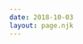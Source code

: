 ```yaml
---
date: 2018-10-03
layout: page.njk
---
```



<section id="videos">
    <vid
      v-for="(video, index) in videos"
      :video="video"
    />
</section>


<script type="text/x-template" id="tpl-vid">
  <article class="vid">
    <a :href="`https://www.youtube.com/watch?v=${video.id}`">
      <div
        ref="thumb"
        class="thumb"
        :style="`
          background-image: url(/media/inspiration/${filename});
          background-size: cover;
          background-position: ${imgNum * 240}px 0;
        `"
        @mouseenter="onMouseenter"
        @mouseleave="onMouseleave"
        @mousemove="onMousemove"
      />
    </a>
    <div class="details">
      <div class="duration">{{ video.duration }}</div>
      <a :href="`https://www.youtube.com/watch?v=${video.id}`">
        <h2 class="title">
          {{ video.customTitle }}
        </h2>
      </a>

      <div v-if="debug">
        img: {{ img }}<br>
        isScrubbing: {{ isScrubbing }}<br>
        thumbX: {{ thumbX }}<br>
        thumbWidth: {{ thumbWidth }}<br>
        mouseX: {{ mouseX }}<br>
        mouseThumbX: {{ mouseThumbX }}<br>
      </div>
    </div>
  </article>
</script>

<style>

:root {
  /*
   320 x 200
   240 x 135
  */
  --vid-aspect-ratio: 1.75;
  --vid-width: 240px;
  --vid-height: 135px;
}

.vid {
  float: left;
  margin-right: 16px;

  width: var(--vid-width);
  margin-bottom: 32px;
}

.thumb {
  display: block;
  width: var(--vid-width);
  height: var(--vid-height);
  margin-bottom: 4px;
  border-radius: var(--border-radius);
}

.duration {
  float: right;
  margin-left: 4px;
  color: var(--primary-color);
  font-weight: 600;
  font-size: 14px;
}

.title {
  margin: 0;
  color: var(--color);
  font-size: 14px;
}

.author {
  margin: 0;
  color: var(--muted-color);
  font-size: 14px;    
}
</style>

<script src="/js/axios.min.js"></script>
<script src="/js/vue.min.js"></script>

<script>


const previewFrameCount = 20;

Vue.component('vid', {
  template: '#tpl-vid',  
  
  props: {
    video: Object,
  },
  
  data() {
    return {
      // preloadTriggered: false,
      // counter: 0,

      frameQueued: false,

      debug: false,
      isScrubbing: false,
      thumbX: null,
      thumbWidth: null,
      mouseX: null,
      mouseThumbX: null,
    };
  },

  computed: {
    filename() {
      return (this.isScrubbing) ? `${this.video.filename}-sprite.jpg` : `${this.video.filename}.jpg`;
    },
    imgNum() {
      if (this.isScrubbing) {
        let scrubPercent = (this.mouseX - this.thumbX) / this.thumbWidth;
        // 5 assumes we want to display 100 frames
        return (Math.floor(
          (scrubPercent * 100) /
          (100 / previewFrameCount) + 1)
        );
      } else {
        return 0;
      }
      // } else {
      //   return this.video.filename + '.jpg';  
      // }
    },
    imgCount() {
      return previewFrameCount;
    },
  },

  mounted() {
    this.saveThumbDims();
  },
  
  methods: {
    preloadImages() {
      for (let i = 1; i <= 20; i++) {
        let foo = new Image();
        foo.src = `/media/inspiration/videos/${this.video.filename}-${i}.jpg`;
      }
    },

    // Save thumbnail x position and width to data obj
    saveThumbDims() {
      const domRect = this.$refs.thumb.getBoundingClientRect();
      this.thumbX = domRect.x;
      this.thumbWidth = domRect.width;
    },
    onMouseenter(e) {
      // if (!this.preloadTriggered) {
      //   this.preloadImages();
      // }
      this.saveThumbDims();
      this.mouseX = e.pageX;
      this.isScrubbing = true;
    },
    onMouseleave(e) {
      this.isScrubbing = false;
    },
    onMousemove(e) {
      if (!this.frameQueued) {
        this.frameQueued = true;
        requestAnimationFrame(this.updateMouseX.bind(this,e))
      }
    },
    updateMouseX(e) {
      this.frameQueued = false;
      this.mouseX = e.pageX;
    }
  },

});

new Vue({
  el: '#videos',
  
  data() {
    return {
      videos: [],
    };
  },
  
  created() {
    axios.get('/data/inspiration-videos.json')
    .then((response) => {
      this.videos = response.data;
    })
    .catch((error) => {
      console.log(error);
    })
  },
});
</script>
